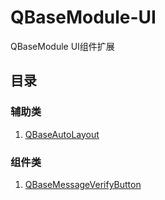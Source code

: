 # QBaseModule-UI
QBaseModule UI组件扩展

## 目录

### 辅助类

1. [QBaseAutoLayout](src/QBaseAutoLayout/QBaseAutoLayout.md)

### 组件类

1. [QBaseMessageVerifyButton](src/QBaseMessageVerifyButton/QBaseMessageVerifyButton.md)
